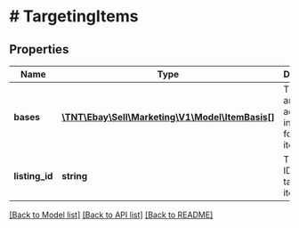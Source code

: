 # # TargetingItems

## Properties

Name | Type | Description | Notes
------------ | ------------- | ------------- | -------------
**bases** | [**\TNT\Ebay\Sell\Marketing\V1\Model\ItemBasis[]**](ItemBasis.md) | The metrics and additional information for the items. | [optional]
**listing_id** | **string** | The listing ID of the targeted item. | [optional]

[[Back to Model list]](../../README.md#models) [[Back to API list]](../../README.md#endpoints) [[Back to README]](../../README.md)
